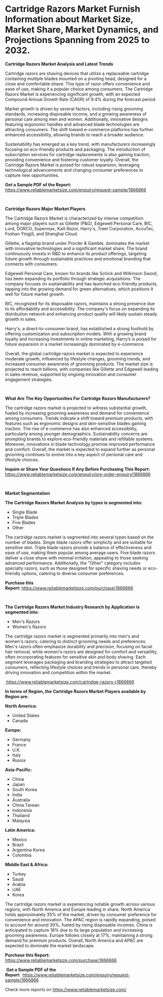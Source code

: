 <p><h1>Cartridge Razors Market Furnish Information about Market Size, Market Share, Market Dynamics, and Projections Spanning from 2025 to 2032.</h1></p><p><strong>Cartridge Razors Market Analysis and Latest Trends</strong></p>
<p><p>Cartridge razors are shaving devices that utilize a replaceable cartridge containing multiple blades mounted on a pivoting head, designed for a close and comfortable shave. This type of razor offers convenience and ease of use, making it a popular choice among consumers. The Cartridge Razors Market is experiencing significant growth, with an expected Compound Annual Growth Rate (CAGR) of 9.4% during the forecast period.</p><p>Market growth is driven by several factors, including rising grooming standards, increasing disposable income, and a growing awareness of personal care among men and women. Additionally, innovative designs featuring ergonomic handles and advanced blade technologies are attracting consumers. The shift toward e-commerce platforms has further enhanced accessibility, allowing brands to reach a broader audience.</p><p>Sustainability has emerged as a key trend, with manufacturers increasingly focusing on eco-friendly products and packaging. The introduction of subscription services for cartridge replacements is also gaining traction, providing convenience and fostering customer loyalty. Overall, the Cartridge Razors Market is poised for robust expansion, leveraging technological advancements and changing consumer preferences to capture new opportunities.</p></p>
<p><strong>Get a Sample PDF of the Report:&nbsp;</strong> <a href="https://www.reliablemarketsize.com/enquiry/request-sample/1866866?utm_campaign=1845&utm_medium=2&utm_source=Github&utm_content=ia&utm_term=09022025&utm_id=cartridge-razors">https://www.reliablemarketsize.com/enquiry/request-sample/1866866</a></p>
<p>&nbsp;</p>
<p><strong>Cartridge Razors Major Market Players</strong></p>
<p><p>The Cartridge Razors Market is characterized by intense competition among major players such as Gillette (P&G), Edgewell Personal Care, BIC, Lord, DORCO, Supermax, Kaili Razor, Harry's, Treet Corporation, AccuTec, Foshan Yingjili, and Shanghai Cloud. </p><p>Gillette, a flagship brand under Procter & Gamble, dominates the market with innovative technologies and a significant market share. The brand continuously invests in R&D to enhance its product offerings, targeting future growth through sustainable practices and emotional branding that connects with consumers.</p><p>Edgewell Personal Care, known for brands like Schick and Wilkinson Sword, has been expanding its portfolio through strategic acquisitions. The company focuses on sustainability and has launched eco-friendly products, tapping into the growing demand for green alternatives, which positions it well for future market growth.</p><p>BIC, recognized for its disposable razors, maintains a strong presence due to its affordability and accessibility. The company's focus on expanding its distribution network and enhancing product quality will likely sustain steady growth in sales.</p><p>Harry's, a direct-to-consumer brand, has established a strong foothold by offering customization and subscription models. With a growing brand loyalty and increasing investments in online marketing, Harry’s is poised for future expansion in a market increasingly dominated by e-commerce.</p><p>Overall, the global cartridge razors market is expected to experience moderate growth, influenced by lifestyle changes, grooming trends, and increased consumer awareness of grooming products. The market size is projected to reach billions, with companies like Gillette and Edgewell leading in sales revenue, supported by ongoing innovation and consumer engagement strategies.</p></p>
<p>&nbsp;</p>
<p><strong>What Are The Key Opportunities For Cartridge Razors Manufacturers?</strong></p>
<p><p>The cartridge razors market is projected to witness substantial growth, fueled by increasing grooming awareness and demand for convenience among consumers. Trends indicate a shift toward premium products, with features such as ergonomic designs and skin-sensitive blades gaining traction. The rise of e-commerce has also enhanced accessibility, particularly among younger demographics. Sustainability concerns are prompting brands to explore eco-friendly materials and refillable systems. Moreover, innovations in blade technology promise improved performance and comfort. Overall, the market is expected to expand further as personal grooming continues to evolve into a key aspect of personal care and lifestyle choices.</p></p>
<p><strong>Inquire or Share Your Questions If Any Before Purchasing This Report:</strong> <a href="https://www.reliablemarketsize.com/enquiry/pre-order-enquiry/1866866?utm_campaign=1845&utm_medium=2&utm_source=Github&utm_content=ia&utm_term=09022025&utm_id=cartridge-razors">https://www.reliablemarketsize.com/enquiry/pre-order-enquiry/1866866</a></p>
<p>&nbsp;</p>
<p><strong>Market Segmentation</strong></p>
<p><strong>The Cartridge Razors Market Analysis by types is segmented into:</strong></p>
<p><ul><li>Single Blade</li><li>Triple Blades</li><li>Five Blades</li><li>Other</li></ul></p>
<p><p>The cartridge razors market is segmented into several types based on the number of blades. Single blade razors offer simplicity and are suitable for sensitive skin. Triple blade razors provide a balance of effectiveness and ease of use, making them popular among average users. Five blade razors deliver a close shave with minimal irritation, appealing to those seeking advanced performance. Additionally, the "Other" category includes specialty razors, such as those designed for specific shaving needs or eco-friendly options, catering to diverse consumer preferences.</p></p>
<p><strong>Purchase this Report:&nbsp;</strong><a href="https://www.reliablemarketsize.com/purchase/1866866?utm_campaign=1845&utm_medium=2&utm_source=Github&utm_content=ia&utm_term=09022025&utm_id=cartridge-razors">https://www.reliablemarketsize.com/purchase/1866866</a></p>
<p>&nbsp;</p>
<p><strong>The Cartridge Razors Market Industry Research by Application is segmented into:</strong></p>
<p><ul><li>Men's Razors</li><li>Women's Razors</li></ul></p>
<p><p>The cartridge razors market is segmented primarily into men's and women's razors, catering to distinct grooming needs and preferences. Men's razors often emphasize durability and precision, focusing on facial hair removal, while women's razors are designed for comfort and versatility, often incorporating features for sensitive skin and body shaving. Each segment leverages packaging and branding strategies to attract targeted consumers, reflecting lifestyle choices and trends in personal care, thereby driving innovation and competition within the market.</p></p>
<p><a href="https://www.reliablemarketsize.com/cartridge-razors-r1866866?utm_campaign=1845&utm_medium=2&utm_source=Github&utm_content=ia&utm_term=09022025&utm_id=cartridge-razors">&nbsp;https://www.reliablemarketsize.com/cartridge-razors-r1866866</a></p>
<p><strong>In terms of Region, the Cartridge Razors Market Players available by Region are:</strong></p>
<p>
    <p> <strong> North America: </strong>
        <ul>
            <li>United States</li>
            <li>Canada</li>
        </ul>
        </p> 
    <p> <strong> Europe: </strong>
        <ul>
            <li>Germany</li>
            <li>France</li>
            <li>U.K.</li>
            <li>Italy</li>
            <li>Russia</li>
        </ul>
        </p> 
    <p> <strong> Asia-Pacific: </strong>
        <ul>
            <li>China</li>
            <li>Japan</li>
            <li>South Korea</li>
            <li>India</li>
            <li>Australia</li>
            <li>China Taiwan</li>
            <li>Indonesia</li>
            <li>Thailand</li>
            <li>Malaysia</li>
        </ul>
        </p> 
    <p> <strong> Latin America: </strong>
        <ul>
            <li>Mexico</li>
            <li>Brazil</li>
            <li>Argentina Korea</li>
            <li>Colombia</li>
        </ul>
        </p> 
    <p> <strong> Middle East & Africa: </strong>
        <ul>
            <li>Turkey</li>
            <li>Saudi</li>
            <li>Arabia</li>
            <li>UAE</li>
            <li>Korea</li>
        </ul>
    </p>
    </p>
<p><p>The cartridge razors market is experiencing notable growth across various regions, with North America and Europe leading in share. North America holds approximately 35% of the market, driven by consumer preference for convenience and innovation. The APAC region is rapidly expanding, poised to account for around 30%, fueled by rising disposable incomes. China is anticipated to capture 18% due to its large population and increasing grooming awareness. Europe follows closely at 17%, maintaining a strong demand for premium products. Overall, North America and APAC are expected to dominate the market landscape.</p></p>
<p><strong>Purchase this Report: </strong><a href="https://www.reliablemarketsize.com/purchase/1866866?utm_campaign=1845&utm_medium=2&utm_source=Github&utm_content=ia&utm_term=09022025&utm_id=cartridge-razors">https://www.reliablemarketsize.com/purchase/1866866</a></p>
<p>&nbsp;<strong>Get a Sample PDF of the Report:&nbsp;&nbsp;</strong><a href="https://www.reliablemarketsize.com/enquiry/request-sample/1866866?utm_campaign=1845&utm_medium=2&utm_source=Github&utm_content=ia&utm_term=09022025&utm_id=cartridge-razors">https://www.reliablemarketsize.com/enquiry/request-sample/1866866</a></p>
<p><strong></strong></p>
<p>Check more reports on <a href="https://www.reliablemarketsize.com/?utm_campaign=1845&utm_medium=2&utm_source=Github&utm_content=ia&utm_term=09022025&utm_id=cartridge-razors">https://www.reliablemarketsize.com/</a></p>